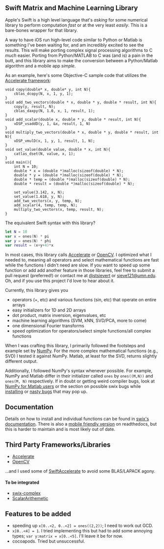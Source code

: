 ## Swift Matrix and Machine Learning Library
Apple's Swift is a high level language that's *asking* for some numerical
library to perform computation *fast* or at the very least *easily*. This is a
bare-bones wrapper for that library.

A way to have iOS run high-level code similar to Python or Matlab is something
I've been waiting for, and am incredibly excited to see the results. This will
make porting complex signal processing algorithms to C *much* easier. Porting
from Python/MATLAB to C was (and is) a pain in the butt, and this library aims
to make the conversion between a Python/Matlab algorithm and a mobile app
*simple.*

As an example, here's some Objective-C sample code that utilizes the
[Accelerate framework][accel]:

```objc
void copy(double* x, double* y, int N){
    cblas_dcopy(N, x, 1, y, 1);
}
void add_two_vectors(double * x, double * y, double * result, int N){
    copy(y, result, N);
    cblas_daxpy(N, 1.0, x, 1, result, 1);
}
void add_scalar(double x, double * y, double * result, int N){
    vDSP_vsaddD(y, 1, &x, result, 1, N)
}
void multiply_two_vectors(double * x, double * y, double * result, int N){
    vDSP_vmulD(x, 1, y, 1, result, 1, N);
}
void set_value(double value, double * x, int N){
    catlas_dset(N, value, x, 1);
}
void main(){
    int N = 10;
    double * x = (double *)malloc(sizeof(double) * N);
    double * y = (double *)malloc(sizeof(double) * N);
    double * temp = (double *)malloc(sizeof(double) * N);
    double * result = (double *)malloc(sizeof(double) * N);

    set_value(3.142, x, N);
    set_value(1.618, y, N);
    add_two_vectors(x, y, temp, N);
    add_scalar(4, temp, temp, N);
    multiply_two_vectors(x, temp, result, N);
}
```

The equivalent Swift syntax with this library?

```swift
let N = 10
var x = ones(N) * pi
var y = ones(N) * phi
var result = (x+y+4)*x
```

In most cases, this library calls [Accelerate][accel] or [OpenCV][opencv]. I
optimized what I needed to, meaning all operators and select mathematical
functions are fast while the functions I didn't need are slow. If you want to
speed up some function or add add another feature in those libraries, feel free
to submit a pull request (preferred!) or contact me at [@stsievert][st] or
[sieve121@umn.edu](mailto:sieve121@umn.edu). Oh, and if you use this project
I'd love to hear about it.

Currently, this library gives you

* operators (+, etc) and various functions (sin, etc) that operate on entire arrays
* easy initializers for 1D and 2D arrays
* dot product, matrix inversion, eigenvalues, etc
* machine learning algorithms (SVM, kNN, SVD/PCA, more to come)
* one dimensional Fourier transforms
* speed optimization for operators/select simple functions/all complex functions

When I was crafting this library, I primarily followed the footsteps and
example set by [NumPy][numpy]. For the more complex mathematical functions
(e.g., SVD) I tested it against NumPy. Matlab, at least for the SVD, returns
slightly different output.

Additionally, I followed NumPy's syntax whenever possible. For example, NumPy
and Matlab differ in their initializer called `ones` by `ones((M,N))` and
`ones(M, N)` respectively. If in doubt or getting weird compiler bugs, look at
[NumPy for Matlab users][nfm] or the section on possible swix bugs while
[installing] or [nasty bugs] that may pop up.

[installing]:http://swix.readthedocs.org/en/latest/installation.html
[nasty bugs]:http://swix.readthedocs.org/en/latest/bugs.html
[nfm]:http://wiki.scipy.org/NumPy_for_Matlab_Users

## Documentation 
Details on how to install and individual functions can be found in [swix's
documentation][swix-doc]. There is also a [mobile friendly version] on
readthedocs, but this is harder to maintain and is most likely out of date.

[mobile friendly version]:http://swix.readthedocs.org/
[swix-doc]:http://scottsievert.github.io/swix/

## Third Party Frameworks/Libraries
* [Accelerate][accel]
* [OpenCV][opencv]

...and I used some of [SwiftAccelerate][ais] to avoid some BLAS/LAPACK agony.

#### To be integrated
* [swix-complex][complex]
* [ScalarArithemetic][scalar]

[ais]:https://github.com/haginile/SwiftAccelerate

## Features to be added
* speeding up `x[0..<2, 0..<2] = ones((2,2))`; I need to work out GCD.
* `x[0..<4] = 1`. I tried implementing this but had to add some annoying types;
  `var y:matrix = x[0..<5]`. I'll leave it be for now.
* cocoapods. Tried but unsuccessful.

[so]:http://stackoverflow.com/q/24727674/1141256
[opencv]:http://opencv.org
[scalar]:https://github.com/seivan/ScalarArithmetic
[complex]:https://github.com/dankogai/swift-complex
[numpy]:http://www.numpy.org
[accel]:https://developer.apple.com/library/prerelease/mac/documentation/Accelerate/Reference/AccelerateFWRef/_index.html#//apple_ref/doc/uid/TP40009465
[@]:https://developer.apple.com/library/prerelease/ios/documentation/swift/conceptual/swift_programming_language/AdvancedOperators.html#//apple_ref/doc/uid/TP40014097-CH27-XID_48
[ones]:http://docs.scipy.org/doc/numpy/reference/generated/numpy.ones.html
[zeros]:http://docs.scipy.org/doc/numpy/reference/generated/numpy.zeros.html#numpy.zeros
[pep]:http://legacy.python.org/dev/peps/pep-0465/#implementation-details
[st]:https://twitter.com/stsievert
